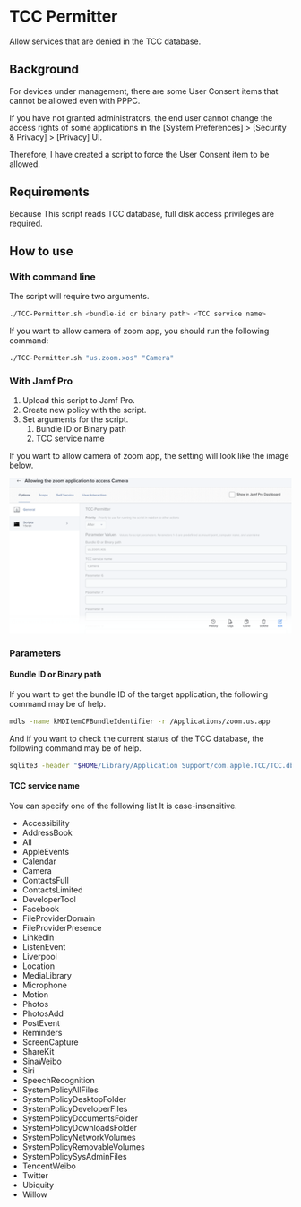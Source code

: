 # TCC Permitter

Allow services that are denied in the TCC database.

## Background

For devices under management, there are some User Consent items that cannot be allowed even with PPPC.

If you have not granted administrators, the end user cannot change the access rights of some applications in the [System Preferences] > [Security & Privacy] > [Privacy] UI.

Therefore, I have created a script to force the User Consent item to be allowed.

## Requirements

Because This script reads TCC database, full disk access privileges are required.

## How to use

### With command line

The script will require two arguments.

```sh
./TCC-Permitter.sh <bundle-id or binary path> <TCC service name>
```

If you want to allow camera of zoom app, you should run the following command:

```sh
./TCC-Permitter.sh "us.zoom.xos" "Camera"
```

### With Jamf Pro

1. Upload this script to Jamf Pro.
1. Create new policy with the script.
1. Set arguments for the script.
    1. Bundle ID or Binary path
    1. TCC service name

If you want to allow camera of zoom app, the setting will look like the image below.

![Jamf Pro policy example](images/jamf-pro-policy-example.png?raw=true)

### Parameters

#### Bundle ID or Binary path

If you want to get the bundle ID of the target application, the following command may be of help.

```sh
mdls -name kMDItemCFBundleIdentifier -r /Applications/zoom.us.app
```

And if you want to check the current status of the TCC database, the following command may be of help.

```sh
sqlite3 -header "$HOME/Library/Application Support/com.apple.TCC/TCC.db" "SELECT service, client, allowed FROM access"
```

#### TCC service name

You can specify one of the following list
It is case-insensitive.

* Accessibility
* AddressBook
* All
* AppleEvents
* Calendar
* Camera
* ContactsFull
* ContactsLimited
* DeveloperTool
* Facebook
* FileProviderDomain
* FileProviderPresence
* LinkedIn
* ListenEvent
* Liverpool
* Location
* MediaLibrary
* Microphone
* Motion
* Photos
* PhotosAdd
* PostEvent
* Reminders
* ScreenCapture
* ShareKit
* SinaWeibo
* Siri
* SpeechRecognition
* SystemPolicyAllFiles
* SystemPolicyDesktopFolder
* SystemPolicyDeveloperFiles
* SystemPolicyDocumentsFolder
* SystemPolicyDownloadsFolder
* SystemPolicyNetworkVolumes
* SystemPolicyRemovableVolumes
* SystemPolicySysAdminFiles
* TencentWeibo
* Twitter
* Ubiquity
* Willow
